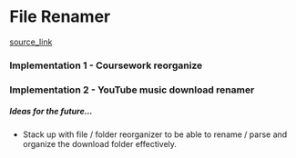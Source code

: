# File Renamer
[source_link](https://www.youtube.com/watch?v=ve2pmm5JqmI)

### Implementation 1 - Coursework reorganize


### Implementation 2 - YouTube music download renamer


##### Ideas for the future...
* Stack up with file / folder reorganizer to be able to rename / parse and organize the download folder effectively.

